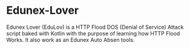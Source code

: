 # Edunex-Lover
Edunex Lover (EduLov) is a HTTP Flood DOS (Denial of Service) Attack script baked with Kotlin with the purpose of learning how HTTP Flood Works.
It also work as an Edunex Auto Absen tools.


